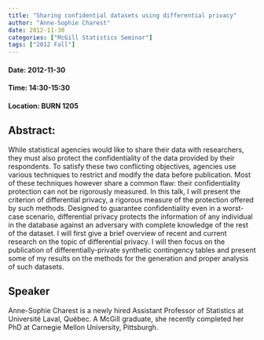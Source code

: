 ```yaml
---
title: "Sharing confidential datasets using differential privacy"
author: "Anne-Sophie Charest"
date: 2012-11-30
categories: ["McGill Statistics Seminar"]
tags: ["2012 Fall"]
---
```


#### Date: 2012-11-30
#### Time: 14:30-15:30
#### Location: BURN 1205

## Abstract:

	
While statistical agencies would like to share their data with researchers, they must also protect the confidentiality of the data provided by their respondents. To satisfy these two conflicting objectives, agencies use various techniques to restrict and modify the data before publication. Most of these techniques however share a common flaw: their confidentiality protection can not be rigorously measured. In this talk, I will present the criterion of differential privacy, a rigorous measure of the protection offered by such methods. Designed to guarantee confidentiality even in a worst-case scenario, differential privacy protects the information of any individual in the database against an adversary with complete knowledge of the rest of the dataset. I will first give a brief overview of recent and current research on the topic of differential privacy. I will then focus on the publication of differentially-private synthetic contingency tables and present some of my results on the methods for the generation and proper analysis of such datasets.


## Speaker

Anne-Sophie Charest is a newly hired Assistant Professor of Statistics at Université Laval, Québec. A McGill graduate, she recently completed her PhD at Carnegie Mellon University, Pittsburgh.
